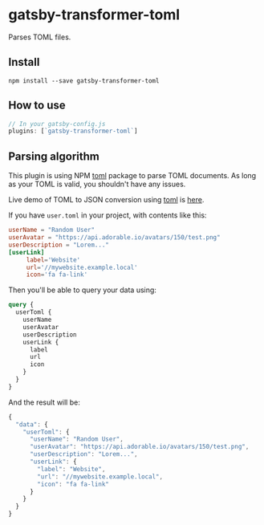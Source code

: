 # gatsby-transformer-toml

Parses TOML files.

## Install

`npm install --save gatsby-transformer-toml`

## How to use

```javascript
// In your gatsby-config.js
plugins: [`gatsby-transformer-toml`]
```

## Parsing algorithm

This plugin is using NPM [toml](https://www.npmjs.com/package/toml) package to
parse TOML documents. As long as your TOML is valid, you shouldn't have any
issues.

Live demo of TOML to JSON conversion using
[toml](https://www.npmjs.com/package/toml) is
[here](http://binarymuse.github.io/toml-node).

If you have `user.toml` in your project, with contents like this:

```toml
userName = "Random User"
userAvatar = "https://api.adorable.io/avatars/150/test.png"
userDescription = "Lorem..."
[userLink]
     label='Website'
     url='//mywebsite.example.local'
     icon='fa fa-link'
```

Then you'll be able to query your data using:

```graphql
query {
  userToml {
    userName
    userAvatar
    userDescription
    userLink {
      label
      url
      icon
    }
  }
}
```

And the result will be:

```javascript
{
  "data": {
    "userToml": {
      "userName": "Random User",
      "userAvatar": "https://api.adorable.io/avatars/150/test.png",
      "userDescription": "Lorem...",
      "userLink": {
        "label": "Website",
        "url": "//mywebsite.example.local",
        "icon": "fa fa-link"
      }
    }
  }
}
```
